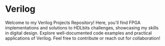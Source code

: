 # Verilog
Welcome to my Verilog Projects Repository! Here, you'll find FPGA implementations and solutions to HDLbits challenges, showcasing my skills in digital design. Explore well-documented code examples and practical applications of Verilog. Feel free to contribute or reach out for collaboration! 

